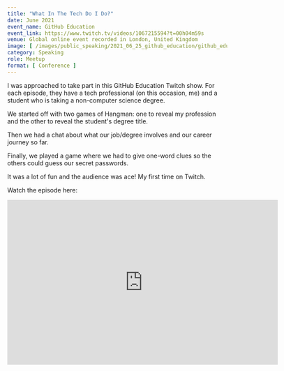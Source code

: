 ```yaml
---
title: "What In The Tech Do I Do?"
date: June 2021
event_name: GitHub Education
event_link: https://www.twitch.tv/videos/1067215594?t=00h04m59s
venue: Global online event recorded in London, United Kingdom
image: [ /images/public_speaking/2021_06_25_github_education/github_education_speaker_card.jpg ]
category: Speaking
role: Meetup
format: [ Conference ]
---
```


I was approached to take part in this GitHub Education Twitch show.  For each episode, they have a tech professional (on this occasion, me) and a student who is taking a non-computer science degree.

We started off with two games of Hangman: one to reveal my profession and the other to reveal the student's degree title.

Then we had a chat about what our job/degree involves and our career journey so far.

Finally, we played a game where we had to give one-word clues so the others could guess our secret passwords.

It was a lot of fun and the audience was ace!  My first time on Twitch.

Watch the episode here:

<!-- <div class="embed-responsive embed-responsive-16by9">
  <iframe class="embed-responsive-item" src="https://player.twitch.tv/videos/1067215594" allowfullscreen></iframe>
  </div><br/> -->

<iframe src="https://player.twitch.tv/?video=1067215594&t=00h05m00s&parent=www.suze.dev" frameborder="0" allowfullscreen="true" scrolling="no" height="378" width="620"></iframe>
